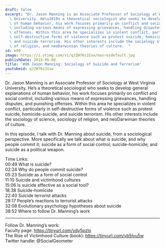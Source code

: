 ```yaml
---
draft: false
excerpt: "Dr. Jason Manning is an Associate Professor of Sociology at West Virginia\
  \ University. He\u2019s a theoretical sociologist who seeks to develop general explanations\
  \ of human behavior, his work focuses primarily on conflict and social control,\
  \ including various means of expressing grievances, handling disputes, and punishing\
  \ offenses. Within this area he specializes in violent conflict, particularly in\
  \ self-destructive forms of violence such as protest suicide, homicide-suicide,\
  \ and suicide terrorism. His other interests include the sociology of science, sociology\
  \ of religion, and neoDarwinian theories of culture.  "
id: e90
image: https://i.ytimg.com/vi/qJZW76s3Ixw/maxresdefault.jpg
publishDate: 2019-06-08
title: '#90 Jason Manning: Sociology of Suicide and Terrorism'
youtubeid: qJZW76s3Ixw
---
```

Dr. Jason Manning is an Associate Professor of Sociology at West Virginia University. He’s a theoretical sociologist who seeks to develop general explanations of human behavior, his work focuses primarily on conflict and social control, including various means of expressing grievances, handling disputes, and punishing offenses. Within this area he specializes in violent conflict, particularly in self-destructive forms of violence such as protest suicide, homicide-suicide, and suicide terrorism. His other interests include the sociology of science, sociology of religion, and neoDarwinian theories of culture.  

In this episode, I talk with Dr. Manning about suicide, from a sociological perspective. More specifically we talk about what is suicide, and why people commit it; suicide as a form of social control; suicide-homicide; and suicide as a political weapon.

Time Links:  
00:49  What is suicide?   
02:24  Why do people commit suicide?        
05:23  Suicide as a form of social control  
11:10  Suicide and victimhood cultures  
15:06  Is suicide effective as a social tool?  
18:38  Suicide-homicide          
22:40  Suicide terrorist attacks       
28:17  People’s reactions to terrorist attacks      
32:08  Evolutionary psychology hypotheses about suicide  
38:52  Where to follow Dr. Manning’s work

---

Follow Dr. Manning’s work:  
Faculty page: https://tinyurl.com/ydy5pzlo  
The Rise of Victimhood Culture (book): https://tinyurl.com/yb5lvu5w   
Twitter handle: @SocialGeometer
